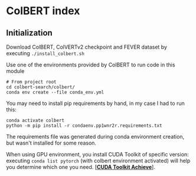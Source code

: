 # ColBERT index

## Initialization

Download ColBERT, ColVERTv2 checkpoint and FEVER dataset by executing `./install_colbert.sh`

Use one of the environments provided by ColBERT to run code in this module


```shell
# From project root
cd colbert-search/colbert/
conda env create --file conda_env.yml
```

You may need to install pip requirements by hand, in my case I had to run this:
```shell
conda activate colbert
python -m pip install -r condaenv.pp1wnr2r.requirements.txt
```

The requirements file was generated during conda environment creation, but wasn't installed for some reason.


When using GPU environment, you install CUDA Toolkit of specific version:
executing `conda list pytorch` (with colbert environment activated) will help you determine which one you need.
[**[CUDA Toolkit Achieve](https://developer.nvidia.com/cuda-toolkit-archive)**].
